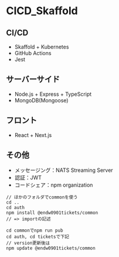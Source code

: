 # CICD_Skaffold

## CI/CD
- Skaffold + Kubernetes
- GitHub Actions
- Jest

## サーバーサイド
- Node.js + Express + TypeScript
- MongoDB(Mongoose)

## フロント
- React + Next.js

## その他
- メッセージング：NATS Streaming Server
- 認証：JWT
- コードシェア：npm organization

```
// ほかのフォルダでcommonを使う
cd ..
cd auth
npm install @endw0901tickets/common
// => importの記述

cd commonでnpm run pub
cd auth, cd ticketsで下記
// version更新後は
npm update @endw0901tickets/common
```
